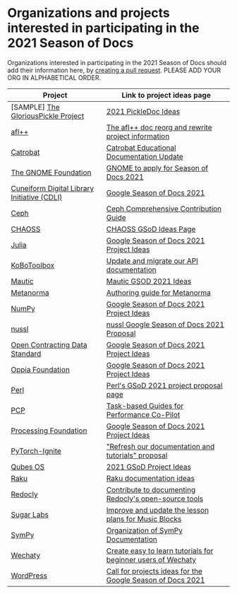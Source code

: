 # Organizations and projects interested in participating in the 2021 Season of Docs

Organizations interested in participating in the 2021 Season of Docs should add their information here, by [creating a pull request](https://docs.github.com/en/github/collaborating-with-issues-and-pull-requests/creating-a-pull-request). PLEASE ADD YOUR ORG IN ALPHABETICAL ORDER.

Project | Link to project ideas page
------- | ---------------------------
[SAMPLE] [The GloriousPickle Project](https://example.com) | [2021 PickleDoc Ideas](https://example.com)
[afl++](https://github.com/AFLplusplus/AFLplusplus) | [The afl++ doc reorg and rewrite project information](https://github.com/AFLplusplus/AFLplusplus/blob/stable/docs/docs.md)
[Catrobat](https://catrobat.org/) | [Catrobat Educational Documentation Update](https://catrob.at/gsod21)
[The GNOME Foundation](https://foundation.gnome.org/) | [GNOME to apply for Season of Docs 2021](https://foundation.gnome.org/2021/03/17/gsod-2021/)
[Cuneiform Digital Library Initiative (CDLI)](https://cdli.ucla.edu/) | [Google Season of Docs 2021](https://github.com/cdli-gh/Framework/wiki/Google-Season-of-Docs-2021)
[Ceph](https://docs.ceph.org/) | [Ceph Comprehensive Contribution Guide](https://pad.ceph.com/p/GSOD_2021_Project_Proposal_Page)
[CHAOSS](https://chaoss.community/) | [CHAOSS GSoD Ideas Page](https://github.com/chaoss/governance/blob/master/GSoD-ideas.md)
[Julia](https://julialang.org) | [Google Season of Docs 2021 Project Ideas](https://julialang.org/jsoc/gsod/projects/)
[KoBoToolbox](https://kobotoolbox.org) | [Update and migrate our API documentation](https://github.com/kobotoolbox/kpi/wiki/Google-Season-of-Docs-2021)
[Mautic](https://www.mautic.org/) | [Mautic GSOD 2021 Ideas](https://www.mautic.org/blog/community/mautic-applies-season-docs-2021)
[Metanorma](https://www.metanorma.org)|[Authoring guide for Metanorma](https://github.com/metanorma/metanorma/wiki/Google-Season-of-Docs-2021-Organization-Proposal)
[NumPy](https://numpy.org) | [Google Season of Docs 2021 Project Ideas](https://github.com/numpy/numpy/wiki/Google-Season-of-Docs-2021-Project-Ideas)
[nussl](https://github.com/nussl/nussl) | [nussl Google Season of Docs 2021 Proposal](https://github.com/nussl/nussl/wiki/nussl-Google-Season-of-Docs-2021-Proposal)
[Open Contracting Data Standard](https://standard.open-contracting.org/latest/en/) | [Google Season of Docs 2021 Project Ideas](https://github.com/open-contracting/standard/wiki/Google-Season-of-Docs-2021-Project-Ideas)
[Oppia Foundation](https://www.oppia.org/about) | [Google Season of Docs 2021 Project Ideas](https://github.com/oppia/oppia/wiki/Season-of-Docs-2021)
[Perl](https://perl.org) | [Perl's GSoD 2021 project proposal page](https://github.com/Perl/perl5/wiki/Google-Season-of-Docs-2021-project-proposals)
[PCP](https://pcp.io) | [Task-based Guides for Performance Co-Pilot](https://pcp.io/gsod/2021/ideas.html)
[Processing Foundation](https://processingfoundation.org/) | [Google Season of Docs 2021 Project Ideas](https://github.com/processing/p5.js/wiki/Google-Season-of-Docs)
[PyTorch-Ignite](https://pytorch.org/ignite/) | ["Refresh our documentation and tutorials" proposal](https://github.com/pytorch/ignite/wiki/Google-Season-of-Docs-2021---Organization-Proposal)
[Qubes OS](https://www.qubes-os.org) | [2021 GSoD Project Ideas](https://www.qubes-os.org/gsod/)
[Raku](https://raku.org) | [Raku documentation ideas](https://github.com/perl-foundation-outreach/season-of-docs-ideas)
[Redocly](https://redoc.ly/) | [Contribute to documenting Redocly's open-source tools](https://redoc.ly/gsod)
[Sugar Labs](https://sugarlabs.org) | [Improve and update the lesson plans for Music Blocks](https://github.com/sugarlabs/GSoD)
[SymPy](https://www.sympy.org/en/index.html) | [Organization of SymPy Documentation](https://github.com/sympy/sympy/wiki/Google-Season-of-Docs)
[Wechaty](https://wechaty.js.org) | [Create easy to learn tutorials for beginner users of Wechaty](https://wechaty.js.org/docs/gsod/2021/)
[WordPress](https://wordpress.org) | [Call for projects ideas for the Google Season of Docs 2021](https://make.wordpress.org/docs/2021/03/18/call-for-projects-ideas-for-the-google-season-of-docs-2021)


